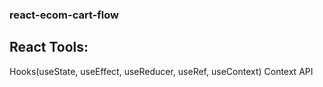 ### react-ecom-cart-flow

React Tools:
------------------
Hooks(useState, useEffect, useReducer, useRef, useContext) 
Context API

